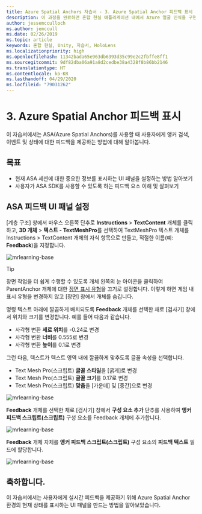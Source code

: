 ```yaml
---
title: Azure Spatial Anchors 자습서 - 3. Azure Spatial Anchor 피드백 표시
description: 이 과정을 완료하면 혼합 현실 애플리케이션 내에서 Azure 얼굴 인식을 구현하는 방법을 이해할 수 있습니다.
author: jessemcculloch
ms.author: jemccull
ms.date: 02/26/2019
ms.topic: article
keywords: 혼합 현실, Unity, 자습서, HoloLens
ms.localizationpriority: high
ms.openlocfilehash: 11342bada65e963db6393d35c99e2c2fbffe8ff1
ms.sourcegitcommit: 9df82dba06a91a8d2cedbe38a4328f8b86bb2146
ms.translationtype: HT
ms.contentlocale: ko-KR
ms.lasthandoff: 04/29/2020
ms.locfileid: "79031262"
---
```

# <a name="3-displaying-azure-spatial-anchor-feedback"></a>3. Azure Spatial Anchor 피드백 표시

이 자습서에서는 ASA(Azure Spatial Anchors)를 사용할 때 사용자에게 앵커 검색, 이벤트 및 상태에 대한 피드백을 제공하는 방법에 대해 알아봅니다.

## <a name="objectives"></a>목표

* 현재 ASA 세션에 대한 중요한 정보를 표시하는 UI 패널을 설정하는 방법 알아보기
* 사용자가 ASA SDK를 사용할 수 있도록 하는 피드백 요소 이해 및 살펴보기

## <a name="set-up-asa-feedback-ui-panel"></a>ASA 피드백 UI 패널 설정

[계층 구조] 창에서 마우스 오른쪽 단추로 **Instructions** > **TextContent** 개체를 클릭하고, **3D 개체** > **텍스트 - TextMeshPro**를 선택하여 TextMeshPro 텍스트 개체를 Instructions > TextContent 개체의 자식 항목으로 만들고, 적절한 이름(예: **Feedback**)을 지정합니다.

![mrlearning-base](images/mrlearning-asa/tutorial3-section1-step1-1.png)

> [!TIP]
> 장면 작업을 더 쉽게 수행할 수 있도록 개체 왼쪽의 눈 아이콘을 클릭하여 ParentAnchor 개체에 대한 <a href="https://docs.unity3d.com/Manual/SceneVisibility.html" target="_blank">장면 표시 유형</a>을 끄기로 설정합니다. 이렇게 하면 게임 내 표시 유형을 변경하지 않고 [장면] 창에서 개체를 숨깁니다.

명령 텍스트 아래에 깔끔하게 배치되도록 **Feedback** 개체를 선택한 채로 [검사기] 창에서 위치와 크기를 변경합니다. 예를 들어 다음과 같습니다.

* 사각형 변환 **세로 위치**를 -0.24로 변경
* 사각형 변환 **너비**를 0.555로 변경
* 사각형 변환 **높이**를 0.1로 변경

그런 다음, 텍스트가 텍스트 영역 내에 깔끔하게 맞추도록 글꼴 속성을 선택합니다.

* Text Mesh Pro(스크립트) **글꼴 스타일**을 [굵게]로 변경
* Text Mesh Pro(스크립트) **글꼴 크기**를 0.17로 변경
* Text Mesh Pro(스크립트) **맞춤**을 [가운데] 및 [중간]으로 변경

![mrlearning-base](images/mrlearning-asa/tutorial3-section1-step1-2.png)

**Feedback** 개체를 선택한 채로 [검사기] 창에서 **구성 요소 추가** 단추를 사용하여 **앵커 피드백 스크립트(스크립트)** 구성 요소를 Feedback 개체에 추가합니다.

![mrlearning-base](images/mrlearning-asa/tutorial3-section1-step1-3.png)

**Feedback** 개체 자체를 **앵커 피드백 스크립트(스크립트)** 구성 요소의 **피드백 텍스트** 필드에 할당합니다.

![mrlearning-base](images/mrlearning-asa/tutorial3-section1-step1-4.png)

## <a name="congratulations"></a>축하합니다.

이 자습서에서는 사용자에게 실시간 피드백을 제공하기 위해 Azure Spatial Anchor 환경의 현재 상태를 표시하는 UI 패널을 만드는 방법을 알아보았습니다.
